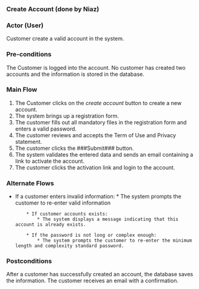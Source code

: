 ### Create Account (done by Niaz)

### Actor (User)
Customer create a valid account in the system.

### Pre-conditions
The Customer is logged into the account. No customer has created two accounts and the information is stored in the database. 

### Main Flow
1. The Customer clicks on the *create account* button to create a new account.
2. The system brings up a registration form.
3. The customer fills out all mandatory files in the registration form and enters a valid password. 
4. The customer reviews and accepts the Term of Use and Privacy statement.
5. The customer clicks the ###Submit### button.
6. The system validates the entered data and sends an email containing a link to activate the account.
7. The customer clicks the activation link and login to the account.

### Alternate Flows

* If a customer enters invalid information:
              * The system prompts the customer to re-enter valid information
              
          * If customer accounts exists:
              * The system displays a message indicating that this account is already exists. 
              
          * If the password is not long or complex enough:
              * The system prompts the customer to re-enter the minimum length and complexity standard password. 

### Postconditions
After a customer has successfully created an account, the database saves the information. The customer receives an email with a confirmation. 


